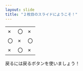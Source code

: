 ```yaml
---
layout: slide
title: "２枚目のスライドにようこそ！"
---
```


||||
|---|---|---|
|×|〇|×|
|〇|×|〇|
|×|〇|×|

戻るには戻るボタンを使いましょう！